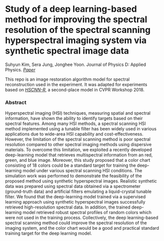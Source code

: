 # Study of a deep learning-based method for improving the spectral resolution of the spectral scanning hyperspectral imaging system via synthetic spectral image data

Suhyun Kim, Sera Jung, Jonghee Yoon. Journal of Physics D: Applied Physics. *[Paper](https://iopscience.iop.org/article/10.1088/1361-6463/acae31/pdf)*

This repo is an image restoration algorithm model for spectral reconstruction used in the experiment. It was adapted for experiments based on *[HSCNN-R](https://openaccess.thecvf.com/content_cvpr_2018_workshops/papers/w13/Shi_HSCNN_Advanced_CNN-Based_CVPR_2018_paper.pdf)*, a second-place model in CVPR Workshop 2018.


### Abstract
Hyperspectral imaging (HSI) techniques, measuring spatial and spectral information, have shown the ability to identify targets based on their spectral features. Among many HSI methods, a spectral scanning HSI method implemented using a tunable filter has been widely used in various applications due to wide-area HSI capability and cost-effectiveness. However, the limitation of the spectral scanning method is poor spectral resolution compared to other spectral imaging methods using dispersive materials. To overcome this limitation, we exploited a recently developed deep-learning model that retrieves multispectral information from an red, green, and blue image. Moreover, this study proposed that a color chart consisting of 18 colors could be a standard target for training the deep-learning model under various spectral scanning HSI conditions. The simulation work was performed to demonstrate the feasibility of the proposed method using synthetic hyperspectral images. Realistic synthetic data was prepared using spectral data obtained via a spectrometer (ground-truth data) and artificial filters emulating a liquid-crystal tunable filter. We found that the deep-learning model trained via a supervised learning approach using synthetic hyperspectral images successfully retrieved high-resolution spectral data. In addition, the trained deep-learning model retrieved robust spectral profiles of random colors which were not used in the training process. Collectively, the deep learning-based spectral scanning method could improve the spectral resolution of the imaging system, and the color chart would be a good and practical standard training target for the deep learning model.
